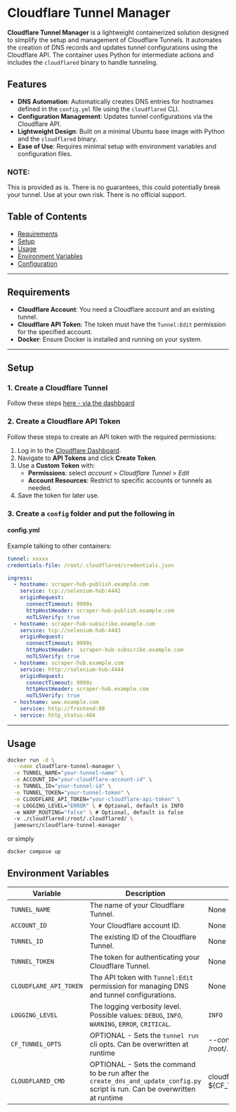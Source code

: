 # Cloudflare Tunnel Manager

**Cloudflare Tunnel Manager** is a lightweight containerized solution designed to simplify the setup and management of Cloudflare Tunnels. It automates the creation of DNS records and updates tunnel configurations using the Cloudflare API. The container uses Python for intermediate actions and includes the `cloudflared` binary to handle tunneling.

## Features

- **DNS Automation**: Automatically creates DNS entries for hostnames defined in the `config.yml` file using the `cloudflared` CLI.
- **Configuration Management**: Updates tunnel configurations via the Cloudflare API.
- **Lightweight Design**: Built on a minimal Ubuntu base image with Python and the `cloudflared` binary.
- **Ease of Use**: Requires minimal setup with environment variables and configuration files.

### NOTE: 
This is provided as is. There is no guarantees, this could potentially break your tunnel. Use at your own risk. There is no official support.

## Table of Contents

- [Requirements](#requirements)
- [Setup](#setup)
- [Usage](#usage)
- [Environment Variables](#environment-variables)
- [Configuration](#configuration)

---

## Requirements

- **Cloudflare Account**: You need a Cloudflare account and an existing tunnel.
- **Cloudflare API Token**: The token must have the `Tunnel:Edit` permission for the specified account.
- **Docker**: Ensure Docker is installed and running on your system.

---

## Setup

### 1. Create a Cloudflare Tunnel
Follow these steps [here - via the dashboard](https://developers.cloudflare.com/cloudflare-one/connections/connect-networks/get-started/create-remote-tunnel/)


### 2. Create a Cloudflare API Token

Follow these steps to create an API token with the required permissions:

1. Log in to the [Cloudflare Dashboard](https://dash.cloudflare.com/).
2. Navigate to **API Tokens** and click **Create Token**.
3. Use a **Custom Token** with:
   - **Permissions**: select *account* > *Cloudflare Tunnel* > *Edit*
   - **Account Resources**: Restrict to specific accounts or tunnels as needed.
4. Save the token for later use.

### 3. Create a `config` folder and put the following in

#### config.yml
Example talking to other containers:
```yml
tunnel: xxxxx
credentials-file: /root/.cloudflared/credentials.json

ingress:
  - hostname: scraper-hub-publish.example.com
    service: tcp://selenium-hub:4442
    originRequest:
      connectTimeout: 9999s
      httpHostHeader: scraper-hub-publish.example.com
      noTLSVerify: true
  - hostname: scraper-hub-subscribe.example.com
    service: tcp://selenium-hub:4443
    originRequest:
      connectTimeout: 9999s
      httpHostHeader:  scraper-hub-subscribe.example.com
      noTLSVerify: true
  - hostname: scraper-hub.example.com
    service: http://selenium-hub:4444
    originRequest:
      connectTimeout: 9999s
      httpHostHeader: scraper-hub.example.com
      noTLSVerify: true
  - hostname: www.example.com
    service: http://frontend:80
  - service: http_status:404

```
---

## Usage


```bash
docker run -d \
  --name cloudflare-tunnel-manager \
  -e TUNNEL_NAME="your-tunnel-name" \
  -e ACCOUNT_ID="your-cloudflare-account-id" \
  -e TUNNEL_ID="your-tunnel-id" \
  -e TUNNEL_TOKEN="your-tunnel-token" \
  -e CLOUDFLARE_API_TOKEN="your-cloudflare-api-token" \
  -e LOGGING_LEVEL="ERROR" \ # Optional, default is INFO
  -e WARP_ROUTING="false" \ # Optional, default is false
  -v ./cloudflared:/root/.cloudflared/ \
  jameswrc/cloudflare-tunnel-manager
```
or simply
```bash
docker compose up
```


## Environment Variables
| Variable               | Description                                                                                   | Default       | Required |
|------------------------|-----------------------------------------------------------------------------------------------|---------------|----------|
| `TUNNEL_NAME`          | The name of your Cloudflare Tunnel.                                                           | None          | Yes      |
| `ACCOUNT_ID`           | Your Cloudflare account ID.                                                                   | None          | Yes      |
| `TUNNEL_ID`            | The existing ID of the Cloudflare Tunnel.                                                     | None          | Yes      |
| `TUNNEL_TOKEN`         | The token for authenticating your Cloudflare Tunnel.                                          | None          | Yes      |
| `CLOUDFLARE_API_TOKEN` | The API token with `Tunnel:Edit` permission for managing DNS and tunnel configurations.       | None          | Yes      |
| `LOGGING_LEVEL`        | The logging verbosity level. Possible values: `DEBUG`, `INFO`, `WARNING`, `ERROR`, `CRITICAL`.| `INFO`        | No       |
| `CF_TUNNEL_OPTS`       | OPTIONAL - Sets the `tunnel run` cli opts. Can be overwritten at runtime                      | --config /root/.cloudflared/config.yml | No       |
| `CLOUDFLARED_CMD`       |  OPTIONAL - Sets the command to be run after the `create_dns_and_update_config.py` script is run. Can be overwritten at runtime | cloudflared tunnel ${CF_TUNNEL_OPTS} run | No       |
